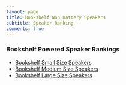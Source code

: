 ```yaml
---
layout: page
title: Bookshelf Non Battery Speakers
subtitle: Speaker Ranking
comments: true
---
```


### Bookshelf Powered Speaker Rankings

- [Bookshelf Small Size Speakers](/bookshelf-small/)
- [Bookshelf Medium Size Speakers](/bookshelf-medium/)
- [Bookshelf Large Size Speakers](/bookshelf-large/)

